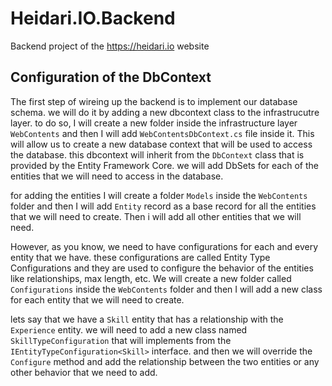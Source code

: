 # Heidari.IO.Backend

Backend project of the https://heidari.io website

## Configuration of the DbContext

The first step of wireing up the backend is to implement our database schema. we will do it by adding a new dbcontext class to the infrastrucutre layer. to do so, I will create a new folder inside the infrastructure layer `WebContents` and then I will add `WebContentsDbContext.cs` file inside it.
This will allow us to create a new database context that will be used to access the database. this dbcontext will inherit from the `DbContext` class that is provided by the Entity Framework Core. we will add DbSets for each of the entities that we will need to access in the database.

for adding the entities I will create a folder `Models` inside the `WebContents` folder and then I will add `Entity` record as a base record for all the entities that we will need to create. Then i will add all other entities that we will need.

However, as you know, we need to have configurations for each and every entity that we have. these configurations are called Entity Type Configurations and they are used to configure the behavior of the entities like relationships, max length, etc. We will create a new folder called `Configurations` inside the `WebContents` folder and then I will add a new class for each entity that we will need to create.

lets say that we have a `Skill` entity that has a relationship with the `Experience` entity. we will need to add a new class named `SkillTypeConfiguration` that will implements from the `IEntityTypeConfiguration<Skill>` interface. and then we will override the `Configure` method and add the relationship between the two entities or any other behavior that we need to add.
